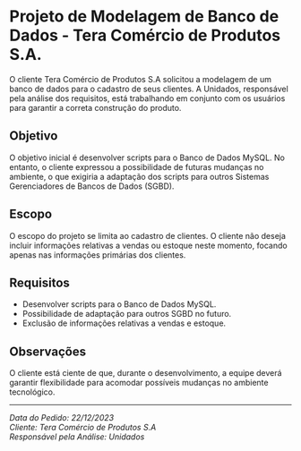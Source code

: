 # Projeto de Modelagem de Banco de Dados - Tera Comércio de Produtos S.A.

O cliente Tera Comércio de Produtos S.A solicitou a modelagem de um banco de dados para o cadastro de seus clientes. A Unidados, responsável pela análise dos requisitos, está trabalhando em conjunto com os usuários para garantir a correta construção do produto.

## Objetivo

O objetivo inicial é desenvolver scripts para o Banco de Dados MySQL. No entanto, o cliente expressou a possibilidade de futuras mudanças no ambiente, o que exigiria a adaptação dos scripts para outros Sistemas Gerenciadores de Bancos de Dados (SGBD).

## Escopo

O escopo do projeto se limita ao cadastro de clientes. O cliente não deseja incluir informações relativas a vendas ou estoque neste momento, focando apenas nas informações primárias dos clientes.

## Requisitos

- Desenvolver scripts para o Banco de Dados MySQL.
- Possibilidade de adaptação para outros SGBD no futuro.
- Exclusão de informações relativas a vendas e estoque.

## Observações

O cliente está ciente de que, durante o desenvolvimento, a equipe deverá garantir flexibilidade para acomodar possíveis mudanças no ambiente tecnológico.

---

*Data do Pedido: 22/12/2023*  
*Cliente: Tera Comércio de Produtos S.A*  
*Responsável pela Análise: Unidados*
